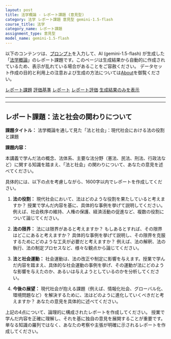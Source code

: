 ```yaml
---
layout: post
title: 法学概論 - レポート課題 (意見型)
category: 法学 レポート課題 意見型 gemini-1.5-flash
course_title: 法学
category_name: レポート課題
assignment_type: 意見型
model_name: gemini-1.5-flash
---
```


以下のコンテンツは、[プロンプト](https://github.com/takedatoshiyuki/synthetic_assignments/tree/main/generated/法学/gemini-1.5-flash/prompt_レポート課題-意見型.md)を入力して、AI (gemini-1.5-flash) が生成した「[法学概論](/contents/法学/)」のレポート課題です。このページは生成結果から自動的に作成されているため、表示が乱れている場合があることをご容赦ください。
データセット作成の目的と利用上の注意および生成の方法については[About](/About)を御覧ください。

[レポート課題](../レポート課題-意見型)
[評価基準](../評価基準-意見型)
[レポート](../レポート-意見型)
[レポート評価](../レポート評価-意見型)
[生成結果のみを表示](https://github.com/takedatoshiyuki/synthetic_assignments/tree/main/generated/法学/gemini-1.5-flash/レポート課題-意見型.md)
  

***
***
  
## レポート課題：法と社会の関わりについて

**課題タイトル：** 法学概論を通して見た「法と社会」：現代社会における法の役割と課題

**課題内容：**

本講義で学んだ法の概念、法体系、主要な法分野（憲法、民法、刑法、行政法など）に関する知識を踏まえ、「法と社会」の関わりについて、あなたの意見を述べてください。

具体的には、以下の点を考慮しながら、1600字以内でレポートを作成してください。

1. **法の役割：** 現代社会において、法はどのような役割を果たしていると考えますか？  授業で学んだ内容を基に、具体的な事例を挙げて説明してください。  例えば、社会秩序の維持、人権の保護、経済活動の促進など、複数の役割について論じてください。

2. **法の限界：** 法には限界があると考えますか？  もしあるとすれば、その限界はどこにあると考えますか？  具体的な事例を挙げて説明し、その限界を克服するためにどのような工夫が必要だと考えますか？  例えば、法の解釈、法の執行、法の制定プロセスなど、様々な観点から論じてください。

3. **法と社会運動：**  社会運動は、法の改正や制定に影響を与えます。授業で学んだ内容を踏まえ、具体的な社会運動の事例を挙げ、その運動が法にどのような影響を与えたのか、あるいは与えようとしているのかを分析してください。

4. **今後の展望：**  現代社会が抱える課題（例えば、情報化社会、グローバル化、環境問題など）を解決するために、法はどのように進化していくべきだと考えますか？  あなたの意見を具体的に述べてください。


上記の4点について、論理的に構成されたレポートを作成してください。  授業で学んだ内容を正確に理解し、それを基に独自の意見を展開することが重要です。  単なる知識の羅列ではなく、あなたの考察や主張が明確に示されるレポートを作成してください。
